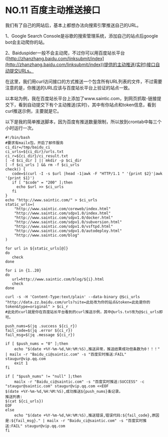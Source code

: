 # NO.11 百度主动推送接口

我们有了自己的网站后，基本上都想办法向搜索引擎推送自己的URL。

1、Google Search Console是谷歌的搜索管理系统，添加自己的站点后google bot会主动爬你的站。

2、Baiduspider一般不会主动爬，不过你可以用百度站长平台([http://zhanzhang.baidu.com/linksubmit/index](http://zhanzhang.baidu.com/linksubmit/index))提供的主动推送(实时)接口自动提交URLs。

在这里，我们用curl访问接口的方式推送一个包含所有URL列表的文件，不过需要注意的是，你推送的URL应该与百度站长平台上验证的站点一致。

以本站为例，我在百度站长平台上添加了www.saintic.com，到网页抓取-链接提交下，看到自动提交下有个主动推送(实时)，其中有你站点和token信息，看到curl推送示例，主要就是它。

以下是我的简单推送脚本，因为百度有推送数量限制，所以放到crontab中每三个小时运行一次。

```
#!/bin/bash
#要求有mailx包，开启了邮件服务
ci_dir=/tmp/baidu_ci
ci_urls=${ci_dir}/urls.txt
ci_r=${ci_dir}/ci_result.txt
[ -d $ci_dir ] || mkdir -p $ci_dir
[ -f $ci_urls ] && rm -f $ci_urls
check() {
   code=$(curl -I -s $url |head -1|awk -F "HTTP/1.1 " '{print $2}'|awk '{print $1}')
   if [ "$code" = "200" ];then
     echo $url >> $ci_urls
   fi
}
echo "http://www.saintic.com/" > $ci_urls
static_urls=(
    "http://www.saintic.com/coreweb/index.html"
    "http://www.saintic.com/sdpv1.0/index.html"
    "http://www.saintic.com/sdpv1.0/docker.html"
    "http://www.saintic.com/sdpv1.0/subversion.html"
    "http://www.saintic.com/sdpv1.0/vsftpd.html"
    "http://www.saintic.com/sdpv1.0/autodeploy.html"
    "http://www.saintic.com/blog"
)

for url in ${static_urls[@]}
do
   check
done 

for i in {1..20}
do
   url=http://www.saintic.com/blog/${i}.html
   check
done

curl -s -H 'Content-Type:text/plain' --data-binary @$ci_urls "http://data.zz.baidu.com/urls?site=此处改为你的站点&token=此处是你的token&type=original" > $ci_r
#此处的curl就是你在百度站长平台看到的curl推送示例，其中@urls.txt改为@$ci_urls即可。

push_nums=$(jq .success ${ci_r})
fail_code=$(jq .error ${ci_r})
fail_msg=$(jq .message ${ci_r})

if [ $push_nums = "0" ];then
    echo "$(date +%Y-%m-%d,%H:%M:%S),推送异常，推送结果成功但条数为0！！！" | mailx -r "Baidu_ci@saintic.com" -s "百度实时推送:FAIL" staugur@vip.qq.com
    exit 1
fi

if [ "$push_nums" != "null" ];then
    mailx -r "Baidu_ci@saintic.com" -s "百度实时推送:SUCCESS" -c "staugur@saintic.com" staugur@vip.qq.com <<EOF
$(date +%Y-%m-%d,%H:%M:%S),成功推送${push_nums}条记录。
推送列表:
$(cat ${ci_urls})
EOF
else
    echo "$(date +%Y-%m-%d,%H:%M:%S),推送错误,错误代码:${fail_code},原因是:${fail_msg}." | mailx -r "Baidu_ci@saintic.com" -s "百度实时推送:FAIL" staugur@vip.qq.com
fi
```
